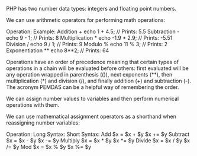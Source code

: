 PHP has two number data types: integers and floating point numbers.

We can use arithmetic operators for performing math operations:

Operation:		Example:
Addition	+	echo 1 + 4.5; // Prints: 5.5
Subtraction	-	echo 9 - 1; // Prints: 8
Multiplication	*	echo -1.9 * 2.9; // Prints: -5.51
Division	/	echo 9 / 1; // Prints: 9
Modulo	%	echo 11 % 3; // Prints: 2
Exponentiation	**	echo 8**2; // Prints: 64

Operations have an order of precedence meaning that certain types of operations in a chain will be evaluated before others: first evaluated will be any operation wrapped in parenthesis (()), next exponents (**), then multiplication (*) and division (/), and finally addition (+) and subtraction (-). The acronym PEMDAS can be a helpful way of remembering the order.

We can assign number values to variables and then perform numerical operations with them.

We can use mathematical assignment operators as a shorthand when reassigning number variables:

Operation:	Long Syntax:	Short Syntax:
Add	$x = $x + $y	$x += $y
Subtract	$x = $x - $y	$x -= $y
Multiply	$x = $x * $y	$x *= $y
Divide	$x = $x / $y	$x /= $y
Mod	$x = $x % $y	$x %= $y